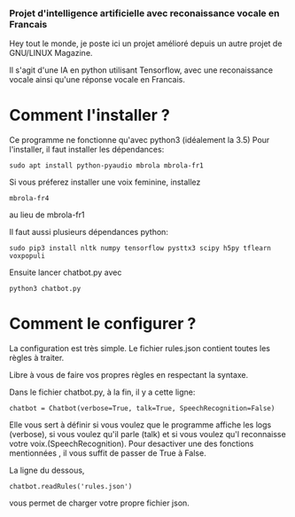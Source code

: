 ### Projet d'intelligence artificielle avec reconaissance vocale en Francais
Hey tout le monde, je poste ici un projet amélioré depuis un autre projet de GNU/LINUX Magazine.

Il s'agit d'une IA en python utilisant Tensorflow, avec une reconaissance vocale ainsi qu'une réponse vocale en Francais.

# Comment l'installer ?
Ce programme ne fonctionne qu'avec python3 (idéalement la 3.5)
Pour l'installer, il faut installer les dépendances:
```
sudo apt install python-pyaudio mbrola mbrola-fr1
```
Si vous préferez installer une voix feminine, installez 
```
mbrola-fr4
```
au lieu de mbrola-fr1

Il faut aussi plusieurs dépendances python:
```
sudo pip3 install nltk numpy tensorflow pysttx3 scipy h5py tflearn voxpopuli
```
Ensuite lancer chatbot.py avec 
```
python3 chatbot.py
```

# Comment le configurer ?
La configuration est très simple.
Le fichier rules.json contient toutes les règles à traiter.

Libre à vous de faire vos propres règles en respectant la syntaxe.

Dans le fichier chatbot.py, à la fin, il y a cette ligne:
```
chatbot = Chatbot(verbose=True, talk=True, SpeechRecognition=False)
```
Elle vous sert à définir si vous voulez que le programme affiche les logs (verbose), si vous voulez qu'il parle (talk) et si vous voulez qu'l reconnaisse votre voix.(SpeechRecognition). Pour desactiver une des fonctions mentionnées , il vous suffit de passer de True à False.

La ligne du dessous,
```
chatbot.readRules('rules.json')
```
vous permet de charger votre propre fichier json.
